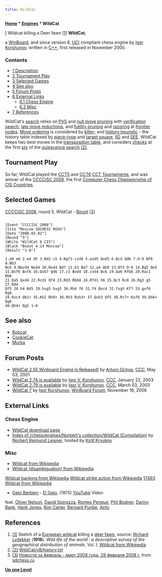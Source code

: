 ```yaml
---
title: WildCat
---
```

**[Home](Home "Home") \* [Engines](Engines "Engines") \* WildCat**



[ Wildcat killing a Deer fawn <a id="cite-note-1" href="#cite-ref-1">[1]</a>
**WildCat**,  

a [WinBoard](WinBoard "WinBoard"), and since version 8, [UCI](UCI "UCI") compliant chess engine by [Igor Korshunov](Igor_Korshunov "Igor Korshunov"), written in [C++](Cpp "Cpp"), first released in November 2000. 



### Contents


* [1 Description](#description)
* [2 Tournament Play](#tournament-play)
* [3 Selected Games](#selected-games)
* [4 See also](#see-also)
* [5 Forum Posts](#forum-posts)
* [6 External Links](#external-links)
	+ [6.1 Chess Engine](#chess-engine)
	+ [6.2 Misc](#misc)
* [7 References](#references)






WildCat's [search](Search "Search") relies on [PVS](Principal_Variation_Search "Principal Variation Search") and [null move pruning](Null_Move_Pruning "Null Move Pruning") with [verification search](Null_Move_Pruning#ZugzwangVerification "Null Move Pruning"), [late move reductions](Late_Move_Reductions "Late Move Reductions"), and [futility pruning](Futility_Pruning "Futility Pruning") and [razoring](Razoring "Razoring") at [frontier nodes](Frontier_Nodes "Frontier Nodes"). [Move ordering](Move_Ordering "Move Ordering") is considered by [killer-](Killer_Heuristic "Killer Heuristic") and [history heuristic](History_Heuristic "History Heuristic") - the history table indexed by [piece-type](Pieces "Pieces") and [target square](Target_Square "Target Square"), [IID](Internal_Iterative_Deepening "Internal Iterative Deepening") and [SEE](Static_Exchange_Evaluation "Static Exchange Evaluation"). 
WildCat keeps two best moves in the [transposition table](Transposition_Table "Transposition Table"), and considers [checks](Check "Check") at the first [ply](Ply "Ply") of the [quiescence search](Quiescence_Search "Quiescence Search") <a id="cite-note-2" href="#cite-ref-2">[2]</a>.



## Tournament Play


So far, WildCat played the [CCT5](CCT5 "CCT5") and [CCT6](CCT6 "CCT6") [CCT Tournaments](CCT_Tournaments "CCT Tournaments"), and was winner of the [CCCCISC 2008](CCCCISC_2008 "CCCCISC 2008"), the first [Computer Chess Championship of CIS Countries](Computer_Chess_Championship_of_CIS_Countries "Computer Chess Championship of CIS Countries"). 



## Selected Games


[CCCCISC 2008](CCCCISC_2008 "CCCCISC 2008"), round 5, WildCat - [Booot](Booot "Booot") <a id="cite-note-3" href="#cite-ref-3">[3]</a>




```

[Event "CCCCISC 2008"]
[Site "Moscow SDCHESS RGSU"]
[Date "2008.03.02"]
[Round "5"]
[White "WildCat 8 CIS"]
[Black "Booot 4.14 Moscow"]
[Result "1-0"]

1.d4 e6 2.e4 d5 3.Nd2 c5 4.Ngf3 cxd4 5.exd5 Qxd5 6.Bc4 Qd6 7.O-O Nf6 8.Nb3 
Nc6 9.Nbxd4 Nxd4 10.Nxd4 Bd7 11.b3 Be7 12.a4 Qb8 13.Qf3 O-O 14.Bg5 Qe5 
15.Bxf6 Bxf6 16.Qxb7 Qd6 17.c3 Bxd4 18.cxd4 Bc6 19.Qa6 Rfb8 20.Rac1 Rb6 
21.Qa5 Qxd4 22.Rcd1 Qf4 23.Rd3 Rbb8 24.Rfd1 h6 25.Qc3 Rc8 26.Rg3 g5 27.Rd4 
Qf5 28.h4 Bd5 29.hxg5 hxg5 30.Rh4 f6 31.f4 Bxc4 32.fxg5 Kf7 33.gxf6 Rg8 
34.Rxc4 Qb1+ 35.Kh2 Rh8+ 36.Rh3 Rxh3+ 37.Qxh3 Qf5 38.Rc7+ Kxf6 39.Qh6+ Qg6 
40.Qh4+ Qg5 1-0

```

## See also


* [Bobcat](Bobcat "Bobcat")
* [CookieCat](CookieCat "CookieCat")
* [Murka](Murka "Murka")


## Forum Posts


* [WildCat 2.55 Winboard Engine is Released!](https://www.stmintz.com/ccc/index.php?id=167664) by [Arturo Ochoa](Arturo_Ochoa "Arturo Ochoa"), [CCC](CCC "CCC"), May 03, 2001
* [WildCat 2.74 is available](https://www.stmintz.com/ccc/index.php?id=278919) by [Igor V. Korshunov](Igor_Korshunov "Igor Korshunov"), [CCC](CCC "CCC"), January 22, 2003
* [WildCat 2.79 is available](https://www.stmintz.com/ccc/index.php?id=288832) by [Igor V. Korshunov](Igor_Korshunov "Igor Korshunov"), [CCC](CCC "CCC"), March 03, 2003
* [WildCat 7](http://www.open-aurec.com/wbforum/viewtopic.php?f=2&t=5876) by [Igor Korshunov](Igor_Korshunov "Igor Korshunov"), [WinBoard Forum](Computer_Chess_Forums "Computer Chess Forums"), November 16, 2006


## External Links


### Chess Engine


* [WildCat download page](http://www.igorkorshunov.narod.ru/WildCat/)
* [Index of /chess/engines/Norbert's collection/WildCat (Compilation)](http://kirr.homeunix.org/chess/engines/Norbert%27s%20collection/WildCat%20%28Compilation%29/) by [Norbert Raimund Leisner](Norbert_Raimund_Leisner "Norbert Raimund Leisner"), hosted by [Kirill Kryukov](Kirill_Kryukov "Kirill Kryukov")


### Misc


* [Wildcat from Wikipedia](https://en.wikipedia.org/wiki/Wildcat)
* [Wildcat (disambiguation) from Wikipedia](https://en.wikipedia.org/wiki/Wildcat_%28disambiguation%29)


 [Wildcat banking from Wikipedia](https://en.wikipedia.org/wiki/Wildcat_banking)
 [Wildcat strike action from Wikipedia](https://en.wikipedia.org/wiki/Wildcat_strike_action)
 [17493 Wildcat from Wikipedia](https://en.wikipedia.org/wiki/17493_Wildcat)
* [Gato Barbieri](Category:Gato_Barbieri "Category:Gato Barbieri") - [El Gato](https://www.discogs.com/Gato-Barbieri-El-Gato/release/4411522), (1975) [YouTube](https://en.wikipedia.org/wiki/YouTube) Video


 feat. [Oliver Nelson](https://en.wikipedia.org/wiki/Oliver_Nelson), [David Spinozza](https://en.wikipedia.org/wiki/David_Spinozza), [Romeo Penque](https://www.discogs.com/de/artist/255113-Romeo-Penque), [Phil Bodner](https://en.wikipedia.org/wiki/Phil_Bodner), [Danny Bank](https://en.wikipedia.org/wiki/Danny_Bank), [Hank Jones](https://en.wikipedia.org/wiki/Hank_Jones), [Ron Carter](Category:Ron_Carter "Category:Ron Carter"), [Bernard Purdie](https://en.wikipedia.org/wiki/Bernard_Purdie), [Airto](Category:Airto_Moreira "Category:Airto Moreira")
 
## References


1. <a id="cite-ref-1" href="#cite-note-1">[1]</a> Sketch of a [European wildcat](https://en.wikipedia.org/wiki/European_wildcat) killing a [deer fawn](https://en.wikipedia.org/wiki/Deer), source: [Richard Lydekker](https://en.wikipedia.org/wiki/Richard_Lydekker) (**1916**). *Wild life of the world : a descriptive survey of the geographical distribution of animals*. Vol. I, [Wildcat from Wikipedia](https://en.wikipedia.org/wiki/Wildcat)
2. <a id="cite-ref-2" href="#cite-note-2">[2]</a> [WildCat/v8/history.txt](http://kirr.homeunix.org/chess/engines/Norbert%27s%20collection/WildCat%20%28Compilation%29/v8/history.txt)
3. <a id="cite-ref-3" href="#cite-note-3">[3]</a> [Новости за февраль - март 2008 года, 29 февраля 2008 г.](http://www.sdchess.ru/febr_march_08.htm) from [sdchess.ru](http://www.sdchess.ru/)

**[Up one Level](Engines "Engines")**







 
